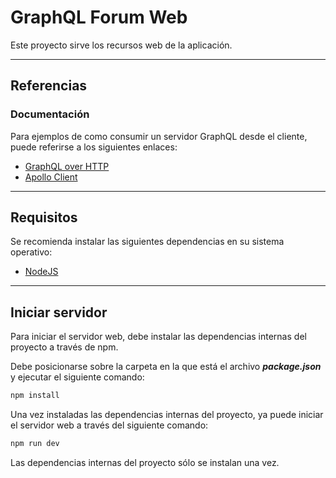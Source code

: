 # GraphQL Forum Web

Este proyecto sirve los recursos web de la aplicación.

---

## Referencias

### Documentación

Para ejemplos de como consumir un servidor GraphQL desde el cliente, puede referirse a los siguientes enlaces:

- [GraphQL over HTTP](https://graphql.org/learn/serving-over-http/)
- [Apollo Client](https://www.apollographql.com/docs/react)

---

## Requisitos

Se recomienda instalar las siguientes dependencias en su sistema operativo:

* [NodeJS](https://nodejs.org/en/download)

---

## Iniciar servidor

Para iniciar el servidor web, debe instalar las dependencias internas del proyecto a través de npm.

Debe posicionarse sobre la carpeta en la que está el archivo _**package.json**_ y ejecutar el siguiente comando:

```bash
npm install
```

Una vez instaladas las dependencias internas del proyecto, ya puede iniciar el servidor web a través
del siguiente comando:

```bash
npm run dev
```

Las dependencias internas del proyecto sólo se instalan una vez.